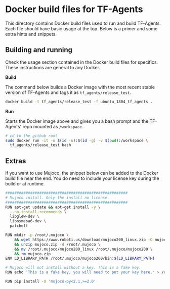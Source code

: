 # Docker build files for TF-Agents

This directory contains Docker build files used to run and build TF-Agents. Each
file should have basic usage at the top. Below is a primer and some extra hints
and snippets.

## Building and running

Check the usage section contained in the Docker build files for specifics. These
instructions are general to any Docker.

**Build**

The command below builds a Docker image with the most recent stable version of
TF-Agents and tags it as `tf_agents/release_test`.

```bash
docker build -t tf_agents/release_test -f ubuntu_1804_tf_agents .
```

**Run**

Starts the Docker image above and gives you a bash prompt and the TF-Agents'
repo mounted as `/workspace`.

```bash
# cd to the github root
sudo docker run -it -u $(id -u):$(id -g) -v $(pwd):/workspace \
  tf_agents/release_test bash
```

## Extras

If you want to use Mujoco, the snippet below can be added to the Docker build
file near the end. You do need to include your license key during the build
or at runtime.

```bash
######################################################
# Mujoco install. Only the install no license.
######################################################
RUN apt-get update && apt-get install -y \
  --no-install-recommends \
  libglew-dev \
  libosmesa6-dev \
  patchelf

RUN mkdir -p /root/.mujoco \
    && wget https://www.roboti.us/download/mujoco200_linux.zip -O mujoco.zip \
    && unzip mujoco.zip -d /root/.mujoco \
    && mv /root/.mujoco/mujoco200_linux /root/.mujoco/mujoco200 \
    && rm mujoco.zip
ENV LD_LIBRARY_PATH /root/.mujoco/mujoco200/bin:${LD_LIBRARY_PATH}

# Mujoco will not install without a key. This is a fake key.
RUN echo 'This is a fake key, you will need to put your key here.' > /root/.mujoco/mjkey.txt

RUN pip install -U 'mujoco-py<2.1,>=2.0'
```

